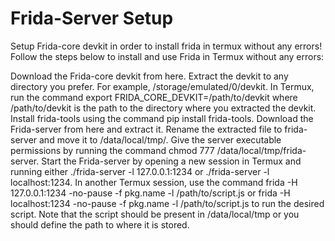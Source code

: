 # Frida-Server Setup
Setup Frida-core devkit in order to install frida in termux without any errors!
Follow the steps below to install and use Frida in Termux without any errors:

Download the Frida-core devkit from here.
Extract the devkit to any directory you prefer. For example, /storage/emulated/0/devkit.
In Termux, run the command export FRIDA_CORE_DEVKIT=/path/to/devkit where /path/to/devkit is the path to the directory where you extracted the devkit.
Install frida-tools using the command pip install frida-tools.
Download the Frida-server from here and extract it.
Rename the extracted file to frida-server and move it to /data/local/tmp/.
Give the server executable permissions by running the command chmod 777 /data/local/tmp/frida-server.
Start the Frida-server by opening a new session in Termux and running either ./frida-server -l 127.0.0.1:1234 or ./frida-server -l localhost:1234.
In another Termux session, use the command frida -H 127.0.0.1:1234 -no-pause -f pkg.name -l /path/to/script.js or frida -H localhost:1234 -no-pause -f pkg.name -l /path/to/script.js to run the desired script. Note that the script should be present in /data/local/tmp or you should define the path to where it is stored.
